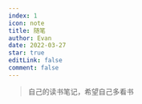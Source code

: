 ```yaml
---
index: 1
icon: note
title: 随笔
author: Evan
date: 2022-03-27
star: true
editLink: false
comment: false
---
```

> 自己的读书笔记，希望自己多看书